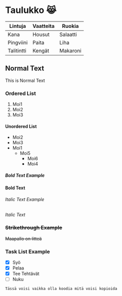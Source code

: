 # Taulukko 😹
| Lintuja     | Vaatteita   | Ruokia      |
| ----------- | ----------- | ----------- |
| Kana        | Housut      | Salaatti    |
| Pingviini   | Paita       | Liha        |
| Talitintti  | Kengät      | Makaroni    |
## Normal Text
This is Normal Text
### Ordered List
1. Moi1
2. Moi2
3. Moi3
#### Unordered List 
- Moi2
- Moi3
- Moi1
  - Moi5
    - Moi6
    - Moi4
##### **Bold Text Example**
**Bold Text**
###### *Italic Text Example*
*Italic Text*
### ~~Strikethrough Example~~
~~Maapallo on litteä~~
### Task List Example
- [X] Syö
- [X] Pelaa
- [X] Tee Tehtävät
- [ ] Nuku
```
Tässä voisi vaikka olla koodia mitä voisi kopioida

```
